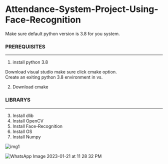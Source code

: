 # Attendance-System-Project-Using-Face-Recognition
Make sure default python version is 3.8 for you system.

### PREREQUISITES #####
-----------------------------

1.  install python 3.8

Download visual studio make sure click cmake option.  
Create an exiting python 3.8 environment in vs.

2.  Download cmake 

###  LIBRARYS  #####
--------------------------
3.  Install dlib
4.  Install OpenCV
5.  Install Face-Recognition
6.  Install OS 
7.  Install Numpy 



![img1](https://user-images.githubusercontent.com/92675936/213879927-b5a9d4b7-6193-4709-9060-1a73de98d48a.jpeg)






![WhatsApp Image 2023-01-21 at 11 28 32 PM](https://user-images.githubusercontent.com/92675936/213880570-dbb0ca38-275f-4421-938d-2d0b8f1014cc.jpeg)
